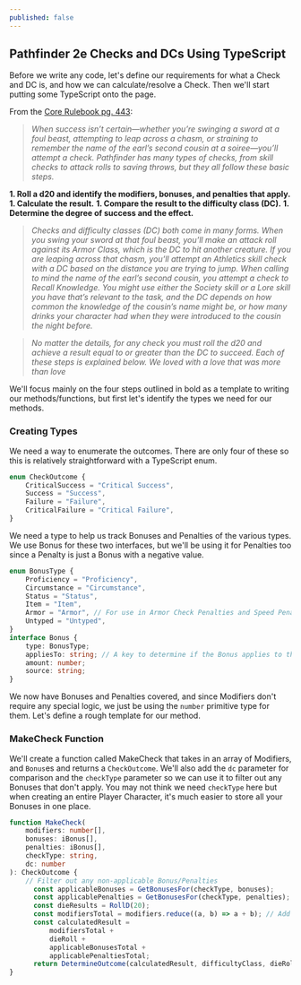 ```yaml
---
published: false
---
```

## Pathfinder 2e Checks and DCs Using TypeScript

Before we write any code, let's define our requirements for what a Check and DC is, and how we can calculate/resolve a Check. Then we'll start putting some TypeScript onto the page.

From the [Core Rulebook pg. 443](https://2e.aonprd.com/Rules.aspx?ID=314):

> _When success isn’t certain—whether you’re swinging a sword at a foul beast, attempting to leap across a chasm, or straining to remember the name of the earl’s second cousin at a soiree—you’ll attempt a check. Pathfinder has many types of checks, from skill checks to attack rolls to saving throws, but they all follow these basic steps._

**1. Roll a d20 and identify the modifiers, bonuses, and penalties that apply.**
**1. Calculate the result.**
**1. Compare the result to the difficulty class (DC).**
**1. Determine the degree of success and the effect.**

> _Checks and difficulty classes (DC) both come in many forms. When you swing your sword at that foul beast, you’ll make an attack roll against its Armor Class, which is the DC to hit another creature. If you are leaping across that chasm, you’ll attempt an Athletics skill check with a DC based on the distance you are trying to jump. When calling to mind the name of the earl’s second cousin, you attempt a check to Recall Knowledge. You might use either the Society skill or a Lore skill you have that’s relevant to the task, and the DC depends on how common the knowledge of the cousin’s name might be, or how many drinks your character had when they were introduced to the cousin the night before._

> _No matter the details, for any check you must roll the d20 and achieve a result equal to or greater than the DC to succeed. Each of these steps is explained below. We loved with a love that was more than love_

We'll focus mainly on the four steps outlined in bold as a template to writing our methods/functions, but first let's identify the types we need for our methods.

### Creating Types

We need a way to enumerate the outcomes. There are only four of these so this is relatively straightforward with a TypeScript enum.
```ts
enum CheckOutcome {
    CriticalSuccess = "Critical Success",
    Success = "Success",
    Failure = "Failure",
    CriticalFailure = "Critical Failure",
}
```
We need a type to help us track Bonuses and Penalties of the various types. We use Bonus for these two interfaces, but we'll be using it for Penalties too since a Penalty is just a Bonus with a negative value.
```ts
enum BonusType {
    Proficiency = "Proficiency",
    Circumstance = "Circumstance",
    Status = "Status",
    Item = "Item",
    Armor = "Armor", // For use in Armor Check Penalties and Speed Penalties.
    Untyped = "Untyped",
}
interface Bonus {
    type: BonusType;
    appliesTo: string; // A key to determine if the Bonus applies to the check.
    amount: number;
    source: string;
}
```
We now have Bonuses and Penalties covered, and since Modifiers don't require any special logic, we just be using the `number` primitive type for them. Let's define a rough template for our method.

### MakeCheck Function

We'll create a function called MakeCheck that takes in an array of Modifiers, and `Bonus`es and returns a `CheckOutcome`. We'll also add the `dc` parameter for comparison and the `checkType` parameter so we can use it to filter out any Bonuses that don't apply. You may not think we need `checkType` here but when creating an entire Player Character, it's much easier to store all your Bonuses in one place. 
```ts
function MakeCheck(
    modifiers: number[],
    bonuses: iBonus[],
    penalties: iBonus[],
    checkType: string,
    dc: number
): CheckOutcome {
    // Filter out any non-applicable Bonus/Penalties
      const applicableBonuses = GetBonusesFor(checkType, bonuses);
      const applicablePenalties = GetBonusesFor(checkType, penalties);
      const dieResults = RollD(20);
      const modifiersTotal = modifiers.reduce((a, b) => a + b); // Add all the modifiers together. https://stackoverflow.com/questions/1230233/how-to-find-the-sum-of-an-array-of-numbers
      const calculatedResult =
          modifiersTotal +
          dieRoll +
          applicableBonusesTotal +
          applicablePenaltiesTotal;
      return DetermineOutcome(calculatedResult, difficultyClass, dieRoll);
}
```



